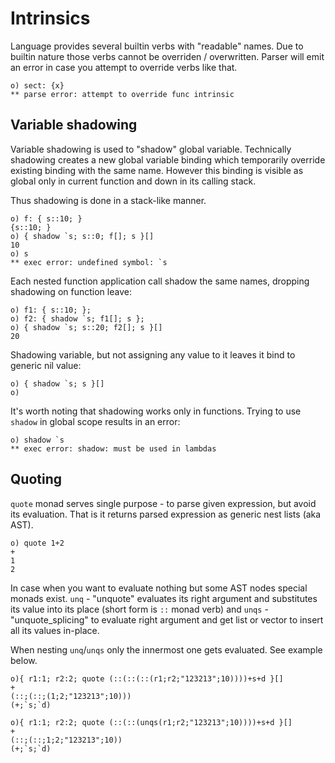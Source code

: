 # Intrinsics

Language provides several builtin verbs with "readable" names.
Due to builtin nature those verbs cannot be overriden / overwritten. Parser will emit an error in case you attempt to override verbs like that.

```o
o) sect: {x}
** parse error: attempt to override func intrinsic
```

## Variable shadowing

Variable shadowing is used to "shadow" global variable. Technically shadowing creates a new global variable binding which temporarily override existing binding
with the same name. However this binding is visible as global only in current function and down in its calling stack.

Thus shadowing is done in a stack-like manner.

```o
o) f: { s::10; }
{s::10; }
o) { shadow `s; s::0; f[]; s }[]
10
o) s
** exec error: undefined symbol: `s
```

Each nested function application call shadow the same names, dropping shadowing on function leave:
```o
o) f1: { s::10; };
o) f2: { shadow `s; f1[]; s };
o) { shadow `s; s::20; f2[]; s }[]
20
```

Shadowing variable, but not assigning any value to it leaves it bind to generic nil value:
```o
o) { shadow `s; s }[]
o)
```

It's worth noting that shadowing works only in functions. Trying to use ```shadow``` in global scope results in an error:
```o
o) shadow `s
** exec error: shadow: must be used in lambdas
```

## Quoting

```quote``` monad serves single purpose - to parse given expression, but avoid its evaluation.
That is it returns parsed expression as generic nest lists (aka AST).
```o
o) quote 1+2
+
1
2
```

In case when you want to evaluate nothing but some AST nodes special monads exist.
```unq``` - "unquote" evaluates its right argument and substitutes its value into its place (short form is ```::``` monad verb) and 
```unqs``` - "unquote_splicing" to evaluate right argument and get list or vector to insert all its values in-place.

When nesting ```unq```/```unqs``` only the innermost one gets evaluated.
See example below.

```o
o){ r1:1; r2:2; quote (::(::(::(r1;r2;"123213";10))))+s+d }[]
+
(::;(::;(1;2;"123213";10)))
(+;`s;`d)

o){ r1:1; r2:2; quote (::(::(unqs(r1;r2;"123213";10))))+s+d }[]
+
(::;(::;1;2;"123213";10))
(+;`s;`d)
```
